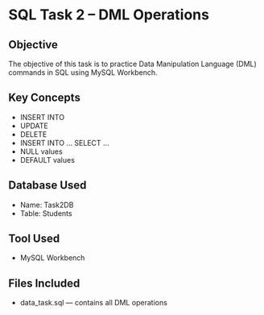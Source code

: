 # SQL Task 2 – DML Operations

## Objective

The objective of this task is to practice Data Manipulation Language (DML) commands in SQL using MySQL Workbench.

## Key Concepts

- INSERT INTO
- UPDATE
- DELETE
- INSERT INTO ... SELECT ...
- NULL values
- DEFAULT values

## Database Used

- Name: Task2DB
- Table: Students

## Tool Used

- MySQL Workbench

## Files Included

- data_task.sql — contains all DML operations

